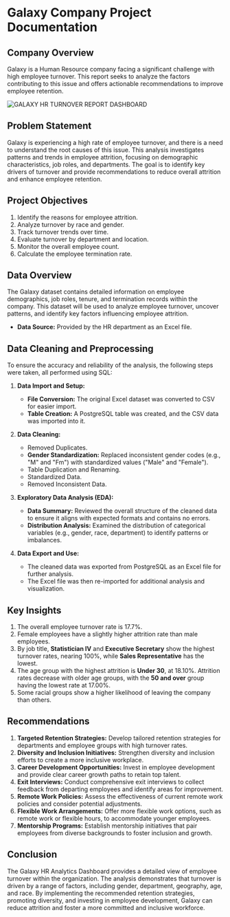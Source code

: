 # Galaxy Company Project Documentation

## Company Overview
Galaxy is a Human Resource company facing a significant challenge with high employee turnover. This report seeks to analyze the factors contributing to this issue and offers actionable recommendations to improve employee retention.

![GALAXY HR TURNOVER REPORT DASHBOARD](https://github.com/user-attachments/assets/6c2b4d0e-2293-4a85-8920-b32fb10af05b)


## Problem Statement
Galaxy is experiencing a high rate of employee turnover, and there is a need to understand the root causes of this issue. This analysis investigates patterns and trends in employee attrition, focusing on demographic characteristics, job roles, and departments. The goal is to identify key drivers of turnover and provide recommendations to reduce overall attrition and enhance employee retention.

## Project Objectives
1. Identify the reasons for employee attrition.
2. Analyze turnover by race and gender.
3. Track turnover trends over time.
4. Evaluate turnover by department and location.
5. Monitor the overall employee count.
6. Calculate the employee termination rate.

## Data Overview
The Galaxy dataset contains detailed information on employee demographics, job roles, tenure, and termination records within the company. This dataset will be used to analyze employee turnover, uncover patterns, and identify key factors influencing employee attrition.

- **Data Source:** Provided by the HR department as an Excel file.

## Data Cleaning and Preprocessing
To ensure the accuracy and reliability of the analysis, the following steps were taken, all performed using SQL:

1. **Data Import and Setup:**
   - **File Conversion:** The original Excel dataset was converted to CSV for easier import.
   - **Table Creation:** A PostgreSQL table was created, and the CSV data was imported into it.

2. **Data Cleaning:**
   - Removed Duplicates.
   - **Gender Standardization:** Replaced inconsistent gender codes (e.g., "M" and "Fm") with standardized values ("Male" and "Female").
   - Table Duplication and Renaming.
   - Standardized Data.
   - Removed Inconsistent Data.

3. **Exploratory Data Analysis (EDA):**
   - **Data Summary:** Reviewed the overall structure of the cleaned data to ensure it aligns with expected formats and contains no errors.
   - **Distribution Analysis:** Examined the distribution of categorical variables (e.g., gender, race, department) to identify patterns or imbalances.

4. **Data Export and Use:**
   - The cleaned data was exported from PostgreSQL as an Excel file for further analysis.
   - The Excel file was then re-imported for additional analysis and visualization.

## Key Insights
1. The overall employee turnover rate is 17.7%.
2. Female employees have a slightly higher attrition rate than male employees.
3. By job title, **Statistician IV** and **Executive Secretary** show the highest turnover rates, nearing 100%, while **Sales Representative** has the lowest.
4. The age group with the highest attrition is **Under 30**, at 18.10%. Attrition rates decrease with older age groups, with the **50 and over** group having the lowest rate at 17.00%.
5. Some racial groups show a higher likelihood of leaving the company than others.

## Recommendations
1. **Targeted Retention Strategies:** Develop tailored retention strategies for departments and employee groups with high turnover rates.
2. **Diversity and Inclusion Initiatives:** Strengthen diversity and inclusion efforts to create a more inclusive workplace.
3. **Career Development Opportunities:** Invest in employee development and provide clear career growth paths to retain top talent.
4. **Exit Interviews:** Conduct comprehensive exit interviews to collect feedback from departing employees and identify areas for improvement.
5. **Remote Work Policies:** Assess the effectiveness of current remote work policies and consider potential adjustments.
6. **Flexible Work Arrangements:** Offer more flexible work options, such as remote work or flexible hours, to accommodate younger employees.
7. **Mentorship Programs:** Establish mentorship initiatives that pair employees from diverse backgrounds to foster inclusion and growth.

## Conclusion
The Galaxy HR Analytics Dashboard provides a detailed view of employee turnover within the organization. The analysis demonstrates that turnover is driven by a range of factors, including gender, department, geography, age, and race. By implementing the recommended retention strategies, promoting diversity, and investing in employee development, Galaxy can reduce attrition and foster a more committed and inclusive workforce.
